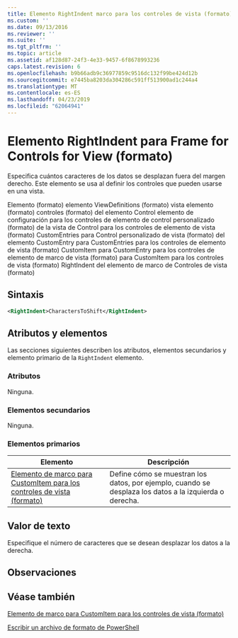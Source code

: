 ```yaml
---
title: Elemento RightIndent marco para los controles de vista (formato) | Microsoft Docs
ms.custom: ''
ms.date: 09/13/2016
ms.reviewer: ''
ms.suite: ''
ms.tgt_pltfrm: ''
ms.topic: article
ms.assetid: af128d87-24f3-4e33-9457-6f8678993236
caps.latest.revision: 6
ms.openlocfilehash: b9b66adb9c36977859c9516dc132f99be424d12b
ms.sourcegitcommit: e7445ba8203da304286c591ff513900ad1c244a4
ms.translationtype: MT
ms.contentlocale: es-ES
ms.lasthandoff: 04/23/2019
ms.locfileid: "62064941"
---
```

# <a name="rightindent-element-for-frame-for-controls-for-view-format"></a>Elemento RightIndent para Frame for Controls for View (formato)

Especifica cuántos caracteres de los datos se desplazan fuera del margen derecho. Este elemento se usa al definir los controles que pueden usarse en una vista.

Elemento (formato) elemento ViewDefinitions (formato) vista elemento (formato) controles (formato) del elemento Control elemento de configuración para los controles de elemento de control personalizado (formato) de la vista de Control para los controles de elemento de vista (formato) CustomEntries para Control personalizado de vista (formato) del elemento CustomEntry para CustomEntries para los controles de elemento de vista (formato) CustomItem para CustomEntry para los controles de elemento de marco de vista (formato) para CustomItem para los controles de vista (formato) RightIndent del elemento de marco de Controles de vista (formato)

## <a name="syntax"></a>Sintaxis

```xml
<RightIndent>CharactersToShift</RightIndent>
```

## <a name="attributes-and-elements"></a>Atributos y elementos

Las secciones siguientes describen los atributos, elementos secundarios y elemento primario de la `RightIndent` elemento.

### <a name="attributes"></a>Atributos

Ninguna.

### <a name="child-elements"></a>Elementos secundarios

Ninguna.

### <a name="parent-elements"></a>Elementos primarios

|Elemento|Descripción|
|-------------|-----------------|
|[Elemento de marco para CustomItem para los controles de vista (formato)](./frame-element-for-customitem-for-controls-for-view-format.md)|Define cómo se muestran los datos, por ejemplo, cuando se desplaza los datos a la izquierda o derecha.|

## <a name="text-value"></a>Valor de texto

Especifique el número de caracteres que se desean desplazar los datos a la derecha.

## <a name="remarks"></a>Observaciones

## <a name="see-also"></a>Véase también

[Elemento de marco para CustomItem para los controles de vista (formato)](./frame-element-for-customitem-for-controls-for-view-format.md)

[Escribir un archivo de formato de PowerShell](./writing-a-powershell-formatting-file.md)
